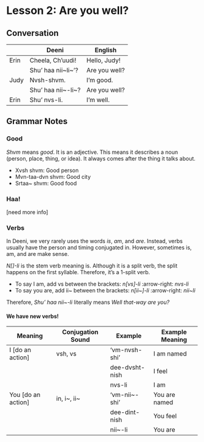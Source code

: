 # Lesson 2: Are you well?

## Conversation
| | Deeni | English |
|---|---|---|
| Erin | Cheela, Ch’uudi! | Hello, Judy! |
| | Shu’ haa nii~li~’? | Are you well? |
| Judy | Nvsh-shvm. | I’m good. |
| | Shu’ haa nii~-li~? | Are you well? |
| Erin | Shu’ nvs-li. | I’m well. |

## Grammar Notes

### Good
_Shvm_ means _good_. It is an adjective. This means it describes a noun (person, place, thing, or idea). It always comes after the thing it talks about.

- Xvsh shvm: Good person
- Mvn-taa-dvn shvm: Good city
- Srtaa~ shvm: Good food

### Haa!
[need more info]

### Verbs
In Deeni, we very rarely uses the words _is_, _am_, and _are_. Instead, verbs usually have the person and timing conjugated in. However, sometimes is, am, and are make sense.

_N[]-li_ is the stem verb meaning is. Although it is a split verb, the split happens on the first syllable. Therefore, it’s a 1-split verb.

- To say I am, add vs between the brackets: _n[vs]-li_ :arrow-right: _nvs-li_
- To say you are, add ii~ between the brackets: _n[ii~]-li_ :arrow-right: _nii~li_

Therefore, _Shu’ haa nii~-li_ literally means _Well that-way are you?_

#### We have new verbs!
| Meaning | Conjugation Sound | Example | Example Meaning |
|---|---|---|---|
| I [do an action] | vsh, vs  | ‘vm-nvsh-shi’ | I am named |
| | | dee-dvsht-nish | I feel |
| | | nvs-li | I am |
| You [do an action] | in, i~, ii~ | ‘vm-nii~-shi’ | You are named |
| | | dee-dint-nish | You feel |
| | | nii~-li	| You are |
